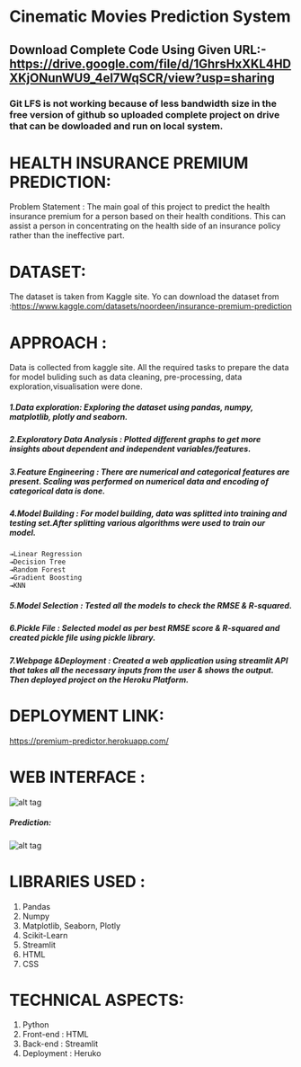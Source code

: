 # Cinematic Movies Prediction System
## Download Complete Code Using Given URL:- https://drive.google.com/file/d/1GhrsHxXKL4HDXKjONunWU9_4el7WqSCR/view?usp=sharing
### Git LFS is not working because of less bandwidth size in the free version of github so uploaded complete project on drive that can be dowloaded and run on local system.

# HEALTH INSURANCE PREMIUM PREDICTION: 
Problem Statement :
The main goal of this project to predict the health insurance premium for a person based on their health conditions. This can assist a person in concentrating on the health side of an insurance policy rather than the ineffective part.

# DATASET:
The dataset is taken from Kaggle site. Yo can download the dataset from :https://www.kaggle.com/datasets/noordeen/insurance-premium-prediction

# APPROACH :
Data is collected from kaggle site. All the required tasks to prepare the data for model buliding such as data cleaning, pre-processing, data exploration,visualisation were done.
##### 1.Data exploration: Exploring the dataset using pandas, numpy, matplotlib, plotly and seaborn.
##### 2.Exploratory Data Analysis : Plotted different graphs to get more insights about dependent and independent variables/features.
##### 3.Feature Engineering : There are numerical and categorical features are present. Scaling was performed on numerical data and encoding of categorical data is done.
##### 4.Model Building : For model building, data was splitted into training and testing set.After splitting various algorithms were used to train our model.
 	⇥Linear Regression
 	⇥Decision Tree
 	⇥Random Forest
 	⇥Gradient Boosting
 	⇥KNN
##### 5.Model Selection : Tested all the models to check the RMSE & R-squared.
##### 6.Pickle File : Selected model as per best RMSE score & R-squared and created pickle file using pickle library.
##### 7.Webpage &Deployment : Created a web application using streamlit API that takes all the necessary inputs from the user & shows the output. Then deployed project on the Heroku Platform.

# DEPLOYMENT LINK:
https://premium-predictor.herokuapp.com/

# WEB INTERFACE :
![alt tag](https://github.com/AishwaryaMate99/iNeuron_internship/blob/main/Images/Web%202.png)
##### Prediction:
![alt tag](https://github.com/AishwaryaMate99/iNeuron_internship/blob/main/Images/Web%201.png)
# LIBRARIES USED :
1) Pandas
2) Numpy
3) Matplotlib, Seaborn, Plotly
4) Scikit-Learn
5) Streamlit 
6) HTML
7) CSS

# TECHNICAL ASPECTS:
1) Python 
2) Front-end : HTML
3) Back-end : Streamlit
4) Deployment : Heruko




